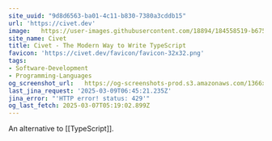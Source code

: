 ```yaml
---
site_uuid: "9d8d6563-ba01-4c11-b830-7380a3cddb15"
url: 'https://civet.dev'
image:   https://user-images.githubusercontent.com/18894/184558519-b675a903-7490-43ba-883e-0d8addacd4b9.png
site_name: Civet
title: Civet - The Modern Way to Write TypeScript
favicon: 'https://civet.dev/favicon/favicon-32x32.png'
tags:
- Software-Development
- Programming-Languages
og_screenshot_url:   https://og-screenshots-prod.s3.amazonaws.com/1366x768/80/false/b7c1171c7f24c80f5cadb9d24670d8646835b6bcffe2a4ece35e530b8335b5bb.jpeg
last_jina_request: '2025-03-09T06:45:21.235Z'
jina_error: "'HTTP error! status: 429'"
og_last_fetch: 2025-03-07T05:19:02.899Z
---
```

An alternative to [[TypeScript]].
